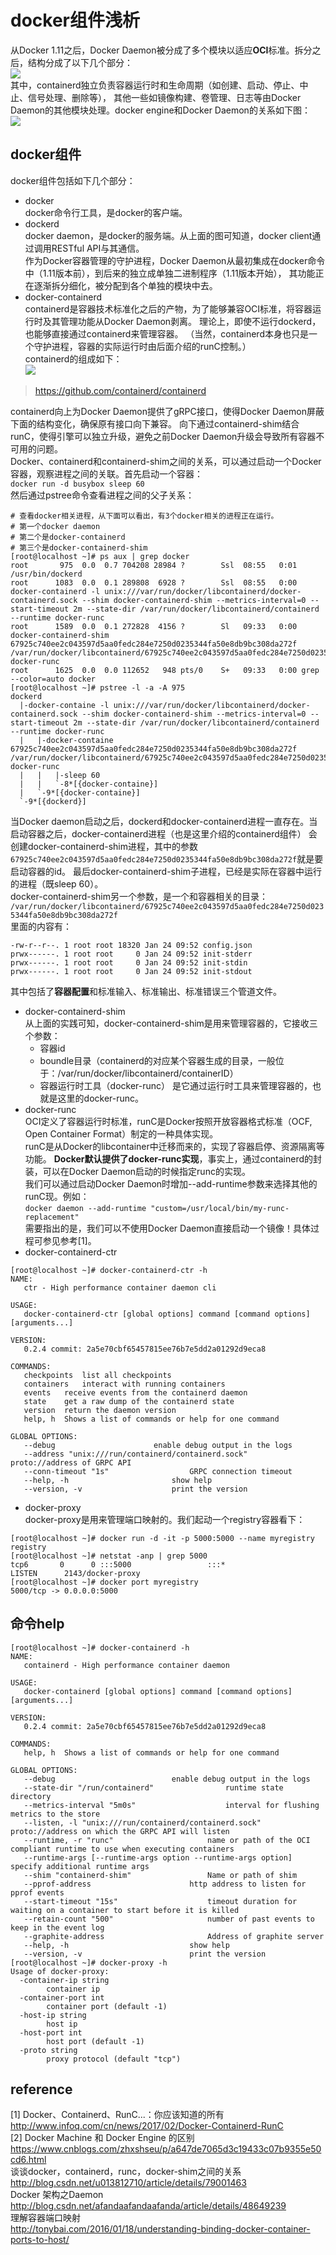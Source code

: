 # docker组件浅析
从Docker 1.11之后，Docker Daemon被分成了多个模块以适应**OCI**标准。拆分之后，结构分成了以下几个部分：  
![](https://github.com/fffffreedom/Pictures/blob/master/docker-arch.png)  
其中，containerd独立负责容器运行时和生命周期（如创建、启动、停止、中止、信号处理、删除等），
其他一些如镜像构建、卷管理、日志等由Docker Daemon的其他模块处理。docker engine和Docker Daemon的关系如下图：  
![](https://github.com/fffffreedom/Pictures/blob/master/docker-engine.jpg)  
## docker组件
docker组件包括如下几个部分：　　
- docker  
docker命令行工具，是docker的客户端。  
- dockerd  
docker daemon，是docker的服务端。从上面的图可知道，docker client通过调用RESTful API与其通信。  
作为Docker容器管理的守护进程，Docker Daemon从最初集成在docker命令中（1.11版本前），到后来的独立成单独二进制程序（1.11版本开始），
其功能正在逐渐拆分细化，被分配到各个单独的模块中去。  
- docker-containerd  
containerd是容器技术标准化之后的产物，为了能够兼容OCI标准，将容器运行时及其管理功能从Docker Daemon剥离。
理论上，即使不运行dockerd，也能够直接通过containerd来管理容器。
（当然，containerd本身也只是一个守护进程，容器的实际运行时由后面介绍的runC控制。）  
containerd的组成如下：  
![](https://github.com/fffffreedom/Pictures/blob/master/containerd.png)
> https://github.com/containerd/containerd  

containerd向上为Docker Daemon提供了gRPC接口，使得Docker Daemon屏蔽下面的结构变化，确保原有接口向下兼容。
向下通过containerd-shim结合runC，使得引擎可以独立升级，避免之前Docker Daemon升级会导致所有容器不可用的问题。  
Docker、containerd和containerd-shim之间的关系，可以通过启动一个Docker容器，观察进程之间的关联。首先启动一个容器：  
`docker run -d busybox sleep 60`  
然后通过pstree命令查看进程之间的父子关系：  
```
# 查看docker相关进程，从下面可以看出，有3个docker相关的进程正在运行。
# 第一个docker daemon
# 第二个是docker-containerd
# 第三个是docker-containerd-shim
[root@localhost ~]# ps aux | grep docker
root       975  0.0  0.7 704208 28984 ?        Ssl  08:55   0:01 /usr/bin/dockerd
root      1083  0.0  0.1 289808  6928 ?        Ssl  08:55   0:00 docker-containerd -l unix:///var/run/docker/libcontainerd/docker-containerd.sock --shim docker-containerd-shim --metrics-interval=0 --start-timeout 2m --state-dir /var/run/docker/libcontainerd/containerd --runtime docker-runc
root      1589  0.0  0.1 272828  4156 ?        Sl   09:33   0:00 docker-containerd-shim 67925c740ee2c043597d5aa0fedc284e7250d0235344fa50e8db9bc308da272f /var/run/docker/libcontainerd/67925c740ee2c043597d5aa0fedc284e7250d0235344fa50e8db9bc308da272f docker-runc
root      1625  0.0  0.0 112652   948 pts/0    S+   09:33   0:00 grep --color=auto docker
[root@localhost ~]# pstree -l -a -A 975
dockerd
  |-docker-containe -l unix:///var/run/docker/libcontainerd/docker-containerd.sock --shim docker-containerd-shim --metrics-interval=0 --start-timeout 2m --state-dir /var/run/docker/libcontainerd/containerd --runtime docker-runc
  |   |-docker-containe 67925c740ee2c043597d5aa0fedc284e7250d0235344fa50e8db9bc308da272f /var/run/docker/libcontainerd/67925c740ee2c043597d5aa0fedc284e7250d0235344fa50e8db9bc308da272f docker-runc
  |   |   |-sleep 60
  |   |   `-8*[{docker-containe}]
  |   `-9*[{docker-containe}]
  `-9*[{dockerd}]
```  
当Docker daemon启动之后，dockerd和docker-containerd进程一直存在。当启动容器之后，docker-containerd进程（也是这里介绍的containerd组件）
会创建docker-containerd-shim进程，其中的参数`67925c740ee2c043597d5aa0fedc284e7250d0235344fa50e8db9bc308da272f`就是要启动容器的id。
最后docker-containerd-shim子进程，已经是实际在容器中运行的进程（既sleep 60）。  
docker-containerd-shim另一个参数，是一个和容器相关的目录：  
`/var/run/docker/libcontainerd/67925c740ee2c043597d5aa0fedc284e7250d0235344fa50e8db9bc308da272f`  
里面的内容有：  
```
-rw-r--r--. 1 root root 18320 Jan 24 09:52 config.json
prwx------. 1 root root     0 Jan 24 09:52 init-stderr
prwx------. 1 root root     0 Jan 24 09:52 init-stdin
prwx------. 1 root root     0 Jan 24 09:52 init-stdout
```
其中包括了**容器配置**和标准输入、标准输出、标准错误三个管道文件。  
- docker-containerd-shim  
从上面的实践可知，docker-containerd-shim是用来管理容器的，它接收三个参数：
  - 容器id
  - boundle目录（containerd的对应某个容器生成的目录，一般位于：/var/run/docker/libcontainerd/containerID）
  - 容器运行时工具（docker-runc）
是它通过运行时工具来管理容器的，也就是这里的docker-runc。  
- docker-runc  
OCI定义了容器运行时标准，runC是Docker按照开放容器格式标准（OCF, Open Container Format）制定的一种具体实现。  
runC是从Docker的libcontainer中迁移而来的，实现了容器启停、资源隔离等功能。
**Docker默认提供了docker-runc实现**，事实上，通过containerd的封装，可以在Docker Daemon启动的时候指定runc的实现。  
我们可以通过启动Docker Daemon时增加--add-runtime参数来选择其他的runC现。例如：  
`docker daemon --add-runtime "custom=/usr/local/bin/my-runc-replacement"`    
需要指出的是，我们可以不使用Docker Daemon直接启动一个镜像！具体过程可参见参考[1]。  
- docker-containerd-ctr  
```
[root@localhost ~]# docker-containerd-ctr -h
NAME:
   ctr - High performance container daemon cli

USAGE:
   docker-containerd-ctr [global options] command [command options] [arguments...]
   
VERSION:
   0.2.4 commit: 2a5e70cbf65457815ee76b7e5dd2a01292d9eca8
   
COMMANDS:
   checkpoints	list all checkpoints
   containers	interact with running containers
   events	receive events from the containerd daemon
   state	get a raw dump of the containerd state
   version	return the daemon version
   help, h	Shows a list of commands or help for one command
   
GLOBAL OPTIONS:
   --debug						enable debug output in the logs
   --address "unix:///run/containerd/containerd.sock"	proto://address of GRPC API
   --conn-timeout "1s"					GRPC connection timeout
   --help, -h						show help
   --version, -v					print the version
```
- docker-proxy  
docker-proxy是用来管理端口映射的。我们起动一个registry容器看下：  
```
[root@localhost ~]# docker run -d -it -p 5000:5000 --name myregistry registry
[root@localhost ~]# netstat -anp | grep 5000
tcp6       0      0 :::5000                 :::*                    LISTEN      2143/docker-proxy
[root@localhost ~]# docker port myregistry
5000/tcp -> 0.0.0.0:5000
```
## 命令help
```
[root@localhost ~]# docker-containerd -h
NAME:
   containerd - High performance container daemon

USAGE:
   docker-containerd [global options] command [command options] [arguments...]
   
VERSION:
   0.2.4 commit: 2a5e70cbf65457815ee76b7e5dd2a01292d9eca8
   
COMMANDS:
   help, h	Shows a list of commands or help for one command
   
GLOBAL OPTIONS:
   --debug							enable debug output in the logs
   --state-dir "/run/containerd"				runtime state directory
   --metrics-interval "5m0s"					interval for flushing metrics to the store
   --listen, -l "unix:///run/containerd/containerd.sock"	proto://address on which the GRPC API will listen
   --runtime, -r "runc"						name or path of the OCI compliant runtime to use when executing containers
   --runtime-args [--runtime-args option --runtime-args option]	specify additional runtime args
   --shim "containerd-shim"					Name or path of shim
   --pprof-address 						http address to listen for pprof events
   --start-timeout "15s"					timeout duration for waiting on a container to start before it is killed
   --retain-count "500"						number of past events to keep in the event log
   --graphite-address 						Address of graphite server
   --help, -h							show help
   --version, -v						print the version
[root@localhost ~]# docker-proxy -h
Usage of docker-proxy:
  -container-ip string
    	container ip
  -container-port int
    	container port (default -1)
  -host-ip string
    	host ip
  -host-port int
    	host port (default -1)
  -proto string
    	proxy protocol (default "tcp")
```
## reference
[1] Docker、Containerd、RunC...：你应该知道的所有  
http://www.infoq.com/cn/news/2017/02/Docker-Containerd-RunC  
[2] Docker Machine 和 Docker Engine 的区别  
https://www.cnblogs.com/zhxshseu/p/a647de7065d3c19433c07b9355e50cd6.html  
谈谈docker，containerd，runc，docker-shim之间的关系  
http://blog.csdn.net/u013812710/article/details/79001463  
Docker 架构之Daemon  
http://blog.csdn.net/afandaafandaafanda/article/details/48649239  
理解容器端口映射  
http://tonybai.com/2016/01/18/understanding-binding-docker-container-ports-to-host/
